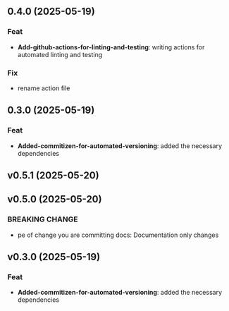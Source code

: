 ## 0.4.0 (2025-05-19)

### Feat

- **Add-github-actions-for-linting-and-testing**: writing actions for automated linting and testing

### Fix

- rename action file

## 0.3.0 (2025-05-19)

### Feat

- **Added-commitizen-for-automated-versioning**: added the necessary dependencies

## v0.5.1 (2025-05-20)

## v0.5.0 (2025-05-20)

### BREAKING CHANGE

- pe of change you are committing docs: Documentation only changes

## v0.3.0 (2025-05-19)

### Feat

- **Added-commitizen-for-automated-versioning**: added the necessary dependencies
